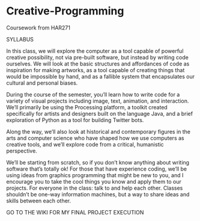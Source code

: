 # Creative-Programming
Coursework from HAR271

SYLLABUS

In this class, we will explore the computer as a tool capable of powerful creative possibility, not via pre-built software, but instead by writing code ourselves. We will look at the basic structures and affordances of code as inspiration for making artworks, as a tool capable of creating things that would be impossible by hand, and as a fallible system that encapsulates our cultural and personal biases.

During the course of the semester, you’ll learn how to write code for a variety of visual projects including image, text, animation, and interaction. We’ll primarily be using the Processing platform, a toolkit created specifically for artists and designers built on the language Java, and a brief exploration of Python as a tool for building Twitter bots.

Along the way, we’ll also look at historical and contemporary figures in the arts and computer science who have shaped how we use computers as creative tools, and we’ll explore code from a critical, humanistic perspective.

We’ll be starting from scratch, so if you don’t know anything about writing software that’s totally ok! For those that have experience coding, we’ll be using ideas from graphics programming that might be new to you, and I encourage you to take the cool things you know and apply them to our projects. For everyone in the class: talk to and help each other. Classes shouldn’t be one-way information machines, but a way to share ideas and skills between each other.

GO TO THE WIKI FOR MY FINAL PROJECT EXECUTION
